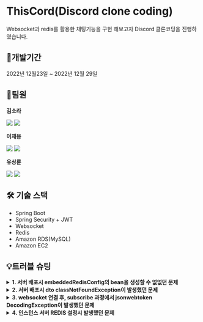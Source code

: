 # ThisCord(Discord clone coding)
Websocket과 redis를 활용한 채팅기능을 구현 해보고자 Discord 클론코딩을 진행하였습니다.

## 📆개발기간
2022년 12월23일 ~ 2022년 12월 29일

## 👯팀원
**김소라**
<p>
  
[<img src="https://img.shields.io/badge/Github-181717?style=flat-square&logo=Github&logoColor=white">](https://github.com/dev-rara)
<img src="https://img.shields.io/badge/SpringBoot-6DB33F?style=flat-square&logo=springboot&logoColor=white"/>
</p>

**이재용**
<p>
  
[<img src="https://img.shields.io/badge/Github-181717?style=flat-square&logo=Github&logoColor=white">](https://github.com/yongYong0225)
<img src="https://img.shields.io/badge/SpringBoot-6DB33F?style=flat-square&logo=springboot&logoColor=white"/>
</p>  

**유상륜**  
<p>
  
[<img src="https://img.shields.io/badge/Github-181717?style=flat-square&logo=Github&logoColor=white">](https://github.com/YOOsangryun)
<img src="https://img.shields.io/badge/SpringBoot-6DB33F?style=flat-square&logo=springboot&logoColor=white"/>
</p>

## 🛠️ 기술 스택
* Spring Boot
* Spring Security + JWT
* Websocket
* Redis
* Amazon RDS(MySQL)
* Amazon EC2
  
## 💡트러블 슈팅
<details>
<summary><b>1. 서버 배포시 embeddedRedisConfig의 bean을 생성할 수 없없던 문제<b></summary>
<br>
<div markdown="1">
로컬환경에서는 embeddedRedis를 사용하여 application을 실행했는데, 설정해두었던 포트 번호(6379)를 변경해주지 않아서 서버 배포시 포트 충돌이 일어나 bean이 생성이 되지 않는 것이었다.<br>그래서 로컬에서 사용하는 포트 번호를 다르게 설정하고 무사히 배포를 진행할 수 있었다.
</div>
</details>

<details>
<summary><b>2. 서버 배포시 dto classNotFoundException이 발생했던 문제<b></summary>
<br>
<div markdown="2">  
  베이스 코드를 깃허브에 커밋했을 때 dto 패키지명을 Dto로 잘못 설정해두었던 걸, 개발 도중 알게되어 패키지 명을 변경했다.<br>
   그런데 변경된 패키지 명이 아닌 변경전 패키지 명이 깃허브에 그대로 남아있어, 서버 배포시 dto를 사용하는 클래스에서 import가 되지 않아 배포시에 classNotFoundException이 발생했다.<br>
   그래서 일단 dto 패키지명을 깃허브와 일치 시키고, import문을 수정하니 문제없이 배포를 진행할 수 있었다.<br>
   왜 깃허브에 커밋할 때는 충돌이 없었는지 찾아보니 MacOS에서는 대소문자 변경을 무시한다고 한다.<br>불행중 다행인지 백엔드 멤버 3명이 전부 MacOS 사용자 였기에 서버 배포시까지 충돌이 없었다. MacOS에서는 종종 발생하는 에러라고 하니 아래와 같은 명령어를 통해 대소문자 변경사항을 인식할 수 있도록 해주는 것이 좋을 것 같다.
   
   ```java
   //깃에서 케이스(대소문자) 변경사항을 무시하지 않도록 명령어를 통해 설정할 수 있다.
   git config core.ignorecase false
   ```  
   
</div>
</details>

<details>
<summary><b>3. websocket 연결 후, subscribe 과정에서 jsonwebtoken DecodingException이 발생했던 문제<b></summary>
<br>
<div markdown="3">
웹소켓을 통한 connetion이 성공하고 프론트에서 채팅방 구독을 요청하면 Decoding Exception이 발생했다.<br>
   token decoding 과정에서 공백이 들어간다는 에러 메세지 였는데, System.out.println()과 log를 이용해 확인한 결과 프론트에서는 토큰값을 잘 받아오고 있었다.<br> 또, jwt secret key의 값을 변경해보기도 했는데, 변함없이 같은 Exception이 발생했다. <br>해당 Exception은 아직 미해결로, 지속적으로 코드를 뜯어보고 수정해 나갈 것이다.
</div>
</details>

<details>
<summary><b>4. 인스턴스 서버 REDIS 설정시 발생했던 문제<b></summary>
<br>
<div markdown="3">REDIS를 이용한 서버배포를 위해 EC2서버에 REDIS 설치후 배포하였으나 문제발생<br>
   REDIS설정 시 인스턴스 서버 내에 외부접속을 위한 포트번호 미변경과 MEMORY설정 문제로 확인 외부접속을 위해 포트 넘버를 0.0.0.0으로 바꾸고 max memory설정을 통해 문제를 해결 
</div>
</details>

